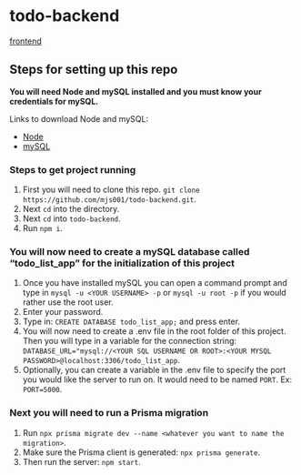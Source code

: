 # todo-backend

[frontend](https://github.com/mjs001/todo-frontend)

## Steps for setting up this repo

**You will need Node and mySQL installed and you must know your credentials for mySQL.**

Links to download Node and mySQL:

- [Node](https://nodejs.org/en/download/prebuilt-installer)
- [mySQL](https://dev.mysql.com/downloads/installer/)

### Steps to get project running

1. First you will need to clone this repo. `git clone https://github.com/mjs001/todo-backend.git`.
2. Next `cd` into the directory.
3. Next `cd` into `todo-backend`.
4. Run `npm i`.

### You will now need to create a mySQL database called “todo_list_app” for the initialization of this project

1. Once you have installed mySQL you can open a command prompt and type in `mysql -u <YOUR USERNAME> -p` or `mysql -u root -p` if you would rather use the root user.
2. Enter your password.
3. Type in: `CREATE DATABASE todo_list_app;` and press enter.
4. You will now need to create a .env file in the root folder of this project. Then you will type in a variable for the connection string: `DATABASE_URL="mysql://<YOUR SQL USERNAME OR ROOT>:<YOUR MYSQL PASSWORD>@localhost:3306/todo_list_app`.
5. Optionally, you can create a variable in the .env file to specify the port you would like the server to run on. It would need to be named `PORT`. Ex: `PORT=5000`.

### Next you will need to run a Prisma migration

1. Run `npx prisma migrate dev --name <whatever you want to name the migration>`.
2. Make sure the Prisma client is generated: `npx prisma generate`.
3. Then run the server: `npm start`.
